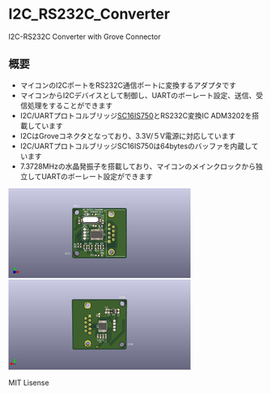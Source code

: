 # I2C_RS232C_Converter
I2C-RS232C Converter with Grove Connector


## 概要 
  * マイコンのI2CポートをRS232C通信ポートに変換するアダプタです
  * マイコンからI2Cデバイスとして制御し、UARTのボーレート設定、送信、受信処理をすることができます
  * I2C/UARTプロトコルブリッジ[SC16IS750][1]とRS232C変換IC ADM3202を搭載しています
  * I2CはGroveコネクタとなっており、3.3V/５V電源に対応しています
  * I2C/UARTプロトコルブリッジSC16IS750は64bytesのバッファを内蔵しています
  * 7.3728MHzの水晶発振子を搭載しており、マイコンのメインクロックから独立してUARTのボーレート設定ができます  


<img src="https://raw.githubusercontent.com/meerstern/I2C_RS232C_Converter/master/IR.jpg" width="360">
   
<img src="https://raw.githubusercontent.com/meerstern/I2C_RS232C_Converter/master/IR_2.jpg" width="360">
    
    
[1]: https://www.nxp.com/products/peripherals-and-logic/signal-chain/bridges/single-uart-with-i2c-bus-spi-interface-64-bytes-of-transmit-and-receive-fifos-irda-sir-built-in-support:SC16IS740_750_760 "*1"

MIT Lisense
